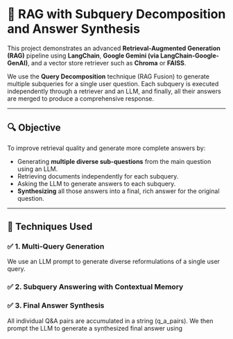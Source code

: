 # 🤖 RAG with Subquery Decomposition and Answer Synthesis

This project demonstrates an advanced **Retrieval-Augmented Generation (RAG)** pipeline using **LangChain**, **Google Gemini (via LangChain-Google-GenAI)**, and a vector store retriever such as **Chroma** or **FAISS**.

We use the **Query Decomposition** technique (RAG Fusion) to generate multiple subqueries for a single user question. Each subquery is executed independently through a retriever and an LLM, and finally, all their answers are merged to produce a comprehensive response.

---

## 🔍 Objective

To improve retrieval quality and generate more complete answers by:

- Generating **multiple diverse sub-questions** from the main question using an LLM.
- Retrieving documents independently for each subquery.
- Asking the LLM to generate answers to each subquery.
- **Synthesizing** all those answers into a final, rich answer for the original question.

---

## 🧠 Techniques Used

### ✅ 1. Multi-Query Generation
We use an LLM prompt to generate diverse reformulations of a single user query.

### ✅ 2. Subquery Answering with Contextual Memory

### ✅ 3. Final Answer Synthesis
All individual Q&A pairs are accumulated in a string (q_a_pairs). We then prompt the LLM to generate a synthesized final answer using
